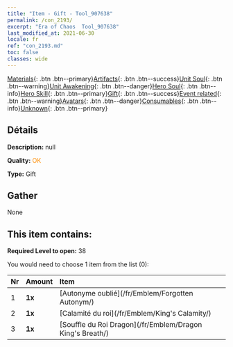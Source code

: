 ```yaml
---
title: "Item - Gift - Tool_907638"
permalink: /con_2193/
excerpt: "Era of Chaos  Tool_907638"
last_modified_at: 2021-06-30
locale: fr
ref: "con_2193.md"
toc: false
classes: wide
---
```

 [Materials](/ItemsFR/){: .btn .btn--primary}[Artifacts](/ItemsFR/Artifacts/){: .btn .btn--success}[Unit Soul](/ItemsFR/UnitSoul/){: .btn .btn--warning}[Unit Awakening](/ItemsFR/UnitAwakening/){: .btn .btn--danger}[Hero Soul](/ItemsFR/HeroSoul/){: .btn .btn--info}[Hero Skill](/ItemsFR/HeroSkill/){: .btn .btn--primary}[Gift](/ItemsFR/Gift/){: .btn .btn--success}[Event related](/ItemsFR/Events/){: .btn .btn--warning}[Avatars](/ItemsFR/Avatars/){: .btn .btn--danger}[Consumables](/ItemsFR/Consumables/){: .btn .btn--info}[Unknown](/ItemsFR/Unknown/){: .btn .btn--primary}

## Détails
 **Description:** null

 **Quality:** <span style="color: #FF8C00">OK</span>

 **Type:** Gift

## Gather

  None

## This item contains:

 **Required Level to open:** 38

 You would need to choose 1 item from the list (0):

  | Nr | Amount |     Item    |
  |:---|:-------|:------------|
  | 1 |  **1x** | [Autonyme oublié](/fr/Emblem/Forgotten Autonym/) |  | 
  | 2 |  **1x** | [Calamité du roi](/fr/Emblem/King's Calamity/) |  | 
  | 3 |  **1x** | [Souffle du Roi Dragon](/fr/Emblem/Dragon King's Breath/) |  | 
